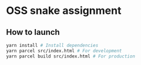 # OSS snake assignment

## How to launch

```bash
yarn install # Install dependencies
yarn parcel src/index.html # For development
yarn parcel build src/index.html # For production
```